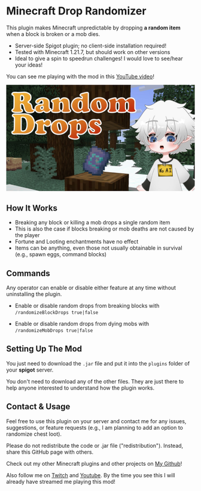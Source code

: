 # Minecraft Drop Randomizer

This plugin makes Minecraft unpredictable by dropping **a random item** when a block is broken or a mob dies.

- Server-side Spigot plugin; no client-side installation required!
- Tested with Minecraft 1.21.7, but should work on other versions
- Ideal to give a spin to speedrun challenges! I would love to see/hear your ideas!

You can see me playing with the mod in this [YouTube video](https://www.youtube.com/watch?v=tuEGubmong4)!

[![Video Thumbnail](minecraft-randomizer.jpg)](https://www.youtube.com/watch?v=tuEGubmong4)

## How It Works

- Breaking any block or killing a mob drops a single random item
- This is also the case if blocks breaking or mob deaths are not caused by the player
- Fortune and Looting enchantments have no effect
- Items can be anything, even those not usually obtainable in survival (e.g., spawn eggs, command blocks)


## Commands
Any operator can enable or disable either feature at any time without uninstalling the plugin.

- Enable or disable random drops from breaking blocks with `/randomizeBlockDrops true|false`  
  
- Enable or disable random drops from dying mobs with `/randomizeMobDrops true|false`  
  

## Setting Up The Mod
You just need to download the `.jar` file and put it into the `plugins` folder of your **spigot** server.

You don't need to download any of the other files. They are just there to help anyone interested to understand how the plugin works.


## Contact & Usage

Feel free to use this plugin on your server and contact me for any issues, suggestions, or feature requests (e.g., I am planning to add an option to randomize chest loot).

Please do not redistribute the code or .jar file ("redistribution"). Instead, share this GitHub page with others.

Check out my other Minecraft plugins and other projects on [My Github](https://nikosiaphd.github.io)!

Also follow me on [Twitch](https://twitch.tv/nikosiaphd) and [Youtube](https://youtube.com/@nikosiaphd). By the time you see this I will already have streamed me playing this mod!
